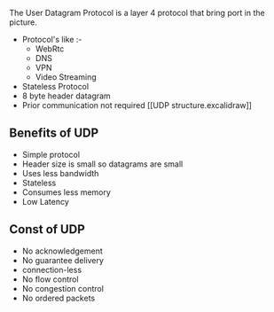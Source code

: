 The User Datagram Protocol is a layer 4 protocol that bring port in the picture.
- Protocol's like :-
	- WebRtc
	- DNS
	- VPN
	- Video Streaming
- Stateless Protocol
- 8 byte header datagram
- Prior communication not required
[[UDP structure.excalidraw]]

## Benefits of UDP
- Simple protocol
- Header size is small so datagrams are small
- Uses less bandwidth
- Stateless
- Consumes less memory
- Low Latency
## Const of UDP
- No acknowledgement
- No guarantee delivery
- connection-less
- No flow control
- No congestion control
- No ordered packets


